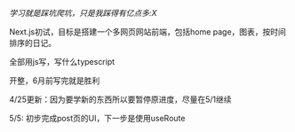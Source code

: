 <i>学习就是踩坑爬坑，只是我踩得有亿点多:X</i> 

Next.js初试，目标是搭建一个多网页网站前端，包括home page，图表，按时间排序的日记。

全部用js写，写什么typescript

开整，6月前写完就是胜利

4/25更新：因为要学新的东西所以要暂停原进度，尽量在5/1继续

5/5: 初步完成post页的UI，下一步是使用useRoute